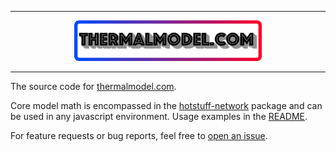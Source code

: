 ***

<p align="center">
  <img width="300" src="https://github.com/robinovitch61/hotstuff/blob/main/src/img/thermalmodel-logo.png">
</p>

***

The source code for [thermalmodel.com](https://thermalmodel.com).

Core model math is encompassed in the [hotstuff-network](https://github.com/robinovitch61/hotstuff/tree/main/packages/hotstuff-network) package
and can be used in any javascript environment. Usage examples in the [README](https://github.com/robinovitch61/hotstuff/tree/main/packages/hotstuff-network#usage).

For feature requests or bug reports, feel free to [open an issue](https://github.com/robinovitch61/hotstuff/issues/new).
